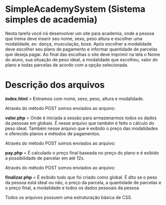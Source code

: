 # SimpleAcademySystem (Sistema simples de academia)
Nesta tarefa você irá desenvolver um site para academia, onde a pessoa que treina deve inserir seu nome, sexo, peso altura e escolher uma modalidade, ex: dança, musculação, boxe.  Após escolher a modalidade deve escolher seu plano de pagamento e informar quantidade de parcelas que deseja pagar. Ao final das escolhas o site deve imprimir na tela o Nome do aluno, sua situação de peso ideal, a modalidade que escolheu, valor do plano e todas parcelas de acordo com a opção selecionada.   

# Descrição dos arquivos

**index.html** = Entramos com nome, sexo, peso, altura e modalidade.

Através do método POST somos enviados ao arquivo:

**valor.php** = Onde é iniciada a sessão para armazenarmos todos os dados da pessoas em globais. É nesse arquivo que também é feito o cálculo do peso ideal. Também nesse arquivo que é exibido o preço das modalidades e oferecido planos e métodos de pagamentos.

Através do método POST somos enviados ao arquivo:

**pay.php** = É calculado o preço final baseada no preço do plano e é exibido a possibilidade de parcelar em até 12x.

Através do método POST somos enviados ao arquivo:

**finalizar.php** = É exibido tudo que foi criado como global. É dito se o peso da pessoa está ideal ou não, o preço da parcela, a quantidade de parcelas e o preço final, a modalidade e todos os dados pessoais da pessoa

Todos os arquivos possuem uma estruturação básica de CSS.
